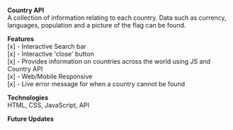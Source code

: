 **Country API**<br>
A collection of information relating to each country. Data such as currency, languages, population and a picture of the flag can be found.<br>

**Features**<br>
[x] - Interactive Search bar<br>
[x] - Interactive 'close' button<br>
[x] - Provides information on countries across the world using JS and Country API<br>
[x] - Web/Mobile Responsive<br>
[x] - Live error message for when a country cannot be found<br>

**Technologies**<br>
HTML, CSS, JavaScript, API<br>

**Future Updates**<br>

